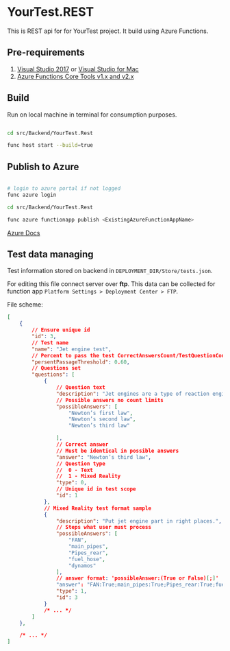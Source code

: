 # YourTest.REST

This is REST api for for YourTest project. It build using Azure Functions.

## Pre-requirements

1. [Visual Studio 2017](https://docs.microsoft.com/en-us/azure/azure-functions/functions-develop-vs#prerequisites)
 or [Visual Studio for Mac](https://docs.microsoft.com/en-us/visualstudio/mac/azure-functions#requirements)
2. [Azure Functions Core Tools v1.x and v2.x](https://docs.microsoft.com/en-us/azure/azure-functions/functions-run-local#install-the-azure-functions-core-tools)

## Build

Run on local machine in terminal for consumption purposes.

```bash

cd src/Backend/YourTest.Rest

func host start --build=true

```

## Publish to Azure

```bash

# login to azure portal if not logged
func azure login

cd src/Backend/YourTest.Rest

func azure functionapp publish <ExistingAzureFunctionAppName>

```

[Azure Docs](https://docs.microsoft.com/en-us/azure/azure-functions/functions-run-local)

## Test data managing

Test information stored on backend in `DEPLOYMENT_DIR/Store/tests.json`.

For editing this file connect server over **ftp**. This data can be collected for function app  `Platform Settings > Deployment Center > FTP`.

File scheme:

```json
[
    {
        // Ensure unique id
        "id": 3,
        // Test name
        "name": "Jet engine test",
        // Percent to pass the test CorrectAnswersCount/TestQuestionCount
        "persentPassageThreshold": 0.60,
        // Questions set
        "questions": [
            {
                // Question text
                "description": "Jet engines are a type of reaction engine, meaning they rely heavily on which of Newton’s laws of motion?",
                // Possible answers no count limits
                "possibleAnswers": [
                    "Newton’s first law",
                    "Newton’s second law",
                    "Newton’s third law"

                ],
                // Correct answer
                // Must be identical in possible answers
                "answer": "Newton’s third law",
                // Question type
                //  0 - Text
                //  1 - Mixed Reality
                "type": 0,
                // Unique id in test scope
                "id": 1
            },
            // Mixed Reality test format sample
            {
                "description": "Put jet engine part in right places.",
                // Steps what user must process
                "possibleAnswers": [
                    "FAN",
                    "main_pipes",
                    "Pipes_rear",
                    "fuel_hose",
                    "dynamos"
                ],
                // answer format: 'possibleAnswer:(True or False)[;]'
                "answer": "FAN:True;main_pipes:True;Pipes_rear:True;fuel_hose:True;dynamos:True",
                "type": 1,
                "id": 3
            }
            /* ... */
        ]
    },

    /* ... */
]
```